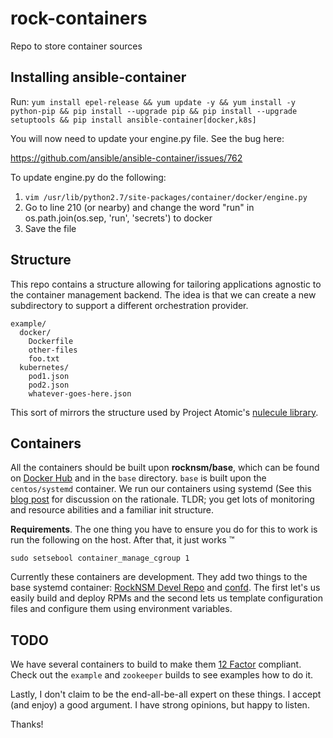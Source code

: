 # rock-containers
Repo to store container sources

## Installing ansible-container

Run:
`yum install epel-release && yum update -y && yum install -y python-pip && pip install --upgrade pip && pip install --upgrade setuptools && pip install ansible-container[docker,k8s]`

You will now need to update your engine.py file. See the bug here:

https://github.com/ansible/ansible-container/issues/762

To update engine.py do the following:
1. `vim /usr/lib/python2.7/site-packages/container/docker/engine.py`
2. Go to line 210 (or nearby) and change the word "run" in os.path.join(os.sep, 'run', 'secrets') to docker
3. Save the file

## Structure
This repo contains a structure allowing for tailoring applications
agnostic to the container management backend. The idea is that we
can create a new subdirectory to support a different orchestration
provider.

```
example/
  docker/
    Dockerfile
    other-files
    foo.txt
  kubernetes/
    pod1.json
    pod2.json
    whatever-goes-here.json
```

This sort of mirrors the structure used by Project Atomic's
[nulecule library](https://github.com/projectatomic/nulecule-library).

## Containers

All the containers should be built upon **rocknsm/base**, which can be
found on [Docker Hub](https://hub.docker.com/r/rocknsm/base/) and in the
`base` directory. `base` is built upon the `centos/systemd` container. We
run our containers using systemd (See this [blog post](https://developers.redhat.com/blog/2016/09/13/running-systemd-in-a-non-privileged-container/)
for discussion on the rationale. TLDR; you get lots of monitoring and
resource abilities and a familiar init structure.

**Requirements**. The one thing you have to ensure you do for this to work is
run the following on the host. After that, it just works :tm:
```
sudo setsebool container_manage_cgroup 1
```

Currently these containers are development. They add two things to the base
systemd container: [RockNSM Devel Repo](https://copr.fedorainfracloud.org/coprs/g/rocknsm/rocknsm-2.1/) and
[confd](https://github.com/kelseyhightower/confd). The first let's us easily
build and deploy RPMs and the second lets us template configuration files
and configure them using environment variables.

## TODO

We have several containers to build to make them [12 Factor](https://12factor.net/)
compliant. Check out the `example` and `zookeeper` builds to see examples
how to do it.

Lastly, I don't claim to be the end-all-be-all expert on these things. I accept
(and enjoy) a good argument. I have strong opinions, but happy to listen.

Thanks!
